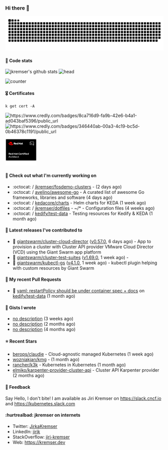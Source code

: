### Hi there 👋

<picture>
  <source media="(prefers-color-scheme: dark)" srcset="github-snake-dark.svg" />
  <source media="(prefers-color-scheme: light)" srcset="github-snake.svg" />
  <img alt="github-snake" src="github-snake.svg" />
</picture>

#### 📱 Code stats

![jkremser's github stats](https://github-readme-stats.vercel.app/api?username=jkremser&count_private=true&show_icons=true&hide_border=false&theme=tokyonight&title_color=5bcdec&bg_color=0d1117&border_radius=false) ![head](https://user-images.githubusercontent.com/535866/175570014-71166aaa-95f7-4a4f-869c-93a16481de4e.jpeg)



![counter](https://komarev.com/ghpvc/?username=jkremser&color=5bcdec&style=for-the-badge)

#### 🎖 Certificates
```
k get cert -A
```
<p align="left">
    <a style="text-decoration: none !important;" href="https://www.credly.com/badges/8ca716d9-fa9b-42e6-b4a1-ad043baf5396/public_url">
        <img src="https://training.linuxfoundation.org/wp-content/uploads/2022/11/CKA.png" alt="https://www.credly.com/badges/8ca716d9-fa9b-42e6-b4a1-ad043baf5396/public_url" width="110" height="110"/>
    </a>
    <a style="text-decoration: none !important;" href="https://www.credly.com/badges/346440ab-00a3-4c19-bc5d-0b46378c1191/public_url">
        <img src="https://training.linuxfoundation.org/wp-content/uploads/2022/11/CKS.png" alt="https://www.credly.com/badges/346440ab-00a3-4c19-bc5d-0b46378c1191/public_url" width="110" height="110"/>
    </a>
    <a style="text-decoration: none !important;" href="https://rhtapps.redhat.com/verify/?certId=120-194-022">
        <img src="./rhca.png" alt="https://rhtapps.redhat.com/verify/?certId=120-194-022" width="100" height="100"/>
    </a>
</p>

#### 👷 Check out what I'm currently working on

- :octocat: / [jkremser/fosdemo-clusters](https://github.com/jkremser/fosdemo-clusters) -  (2 days ago)
- :octocat: / [avelino/awesome-go](https://github.com/avelino/awesome-go) - A curated list of awesome Go frameworks, libraries and software (4 days ago)
- :octocat: / [kedacore/charts](https://github.com/kedacore/charts) - Helm charts for KEDA (1 week ago)
- :octocat: / [jkremser/dotfiles](https://github.com/jkremser/dotfiles) - ~/*  -  Configuration files (4 weeks ago)
- :octocat: / [kedify/test-data](https://github.com/kedify/test-data) - Testing resources for Kedify &amp; KEDA (1 month ago)

#### 🔭 Latest releases I've contributed to

- 🎉 [giantswarm/cluster-cloud-director](https://github.com/giantswarm/cluster-cloud-director) ([v0.57.0](https://github.com/giantswarm/cluster-cloud-director/releases/tag/v0.57.0), 6 days ago) - App to provision a cluster with Cluster API provider VMware Cloud Director (VCD) using the Giant Swarm app platform
- 🎉 [giantswarm/cluster-test-suites](https://github.com/giantswarm/cluster-test-suites) ([v1.69.0](https://github.com/giantswarm/cluster-test-suites/releases/tag/v1.69.0), 1 week ago) - 
- 🎉 [giantswarm/kubectl-gs](https://github.com/giantswarm/kubectl-gs) ([v4.1.0](https://github.com/giantswarm/kubectl-gs/releases/tag/v4.1.0), 1 week ago) - kubectl plugin helping with custom resources by Giant Swarm

#### 🔨 My recent Pull Requests

- 💪 [yaml: restartPolicy should be under container spec &#43; docs](https://github.com/kedify/test-data/pull/3) on [kedify/test-data](https://github.com/kedify/test-data) (1 month ago)

#### 📓 Gists I wrote

- [no description](https://gist.github.com/abee4e0ee17bac1713160c2b347aed61) (3 weeks ago)
- [no description](https://gist.github.com/767a53a8cbc4efaebb0423c66d5e3fdb) (2 months ago)
- [no description](https://gist.github.com/3a636b3309bb1a7e45140b82d5766ae5) (4 months ago)

#### ⭐ Recent Stars

- [berops/claudie](https://github.com/berops/claudie) - Cloud-agnostic managed Kubernetes (1 week ago)
- [wozniakjan/kmg](https://github.com/wozniakjan/kmg) -  (1 month ago)
- [rancher/k3k](https://github.com/rancher/k3k) - Kubernetes in Kubernetes (1 month ago)
- [elmiko/karpenter-provider-cluster-api](https://github.com/elmiko/karpenter-provider-cluster-api) - Cluster API Karpenter provider (2 months ago)

#### 💬 Feedback

Say Hello, I don't bite! I am available as Jiri Kremser on https://slack.cncf.io and https://kubernetes.slack.com


#### :hurtrealbad: jkremser on internets

- Twitter: <a href="https://twitter.com/JirkaKremser">JirkaKremser</a>
- LinkedIn: <a href="https://www.linkedin.com/in/jirik/">jirik</a>
- StackOverflow: <a href="https://stackoverflow.com/users/1594980/jiri-kremser">jiri-kremser</a>
- Web: https://kremser.dev